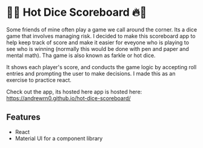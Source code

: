 # 🎲🔥 Hot Dice Scoreboard 🔥🎲

Some friends of mine often play a game we call around the corner. Its a dice game that involves managing risk. I decided to
make this scoreboard app to help keep track of score and make it easier for eveyone who is playing to see who is winning
(normally this would be done with pen and paper and mental math). Tha game is also known as farkle or hot dice.

It shows each player's score, and conducts the game logic by accepting roll entries and
prompting the user to make decisions. I made this as an exercise to practice react.

Check out the app, its hosted here app is hosted here: https://andrewrn0.github.io/hot-dice-scoreboard/

## Features

- React
- Material UI for a component library
